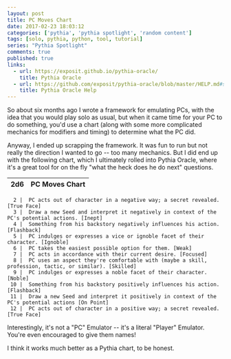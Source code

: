 ```yaml
---
layout: post
title: PC Moves Chart
date: 2017-02-23 18:03:12
categories: ['pythia', 'pythia spotlight', 'random content']
tags: [solo, pythia, python, tool, tutorial]
series: "Pythia Spotlight"
comments: true
published: true
links:
  - url: https://exposit.github.io/pythia-oracle/
    title: Pythia Oracle
  - url: https://github.com/exposit/pythia-oracle/blob/master/HELP.md#secrets--triggers
    title: Pythia Oracle Help
---
```


So about six months ago I wrote a framework for emulating PCs, with the idea that you would play solo as usual, but when it came time for your PC to do something, you'd use a chart (along with some more complicated mechanics for modifiers and timing) to determine what the PC did.

Anyway, I ended up scrapping the framework. It was fun to run but not really the direction I wanted to go -- too many mechanics. But I did end up with the following chart, which I ultimately rolled into Pythia Oracle, where it's a great tool for on the fly "what the heck does he do next" questions.

| 2d6 | PC Moves Chart |
| --- | -------------- |

      2 |  PC acts out of character in a negative way; a secret revealed. [True Face]
      3 |  Draw a new Seed and interpret it negatively in context of the PC's potential actions. [Inept]
      4 |  Something from his backstory negatively influences his action. [Flashback]
      5 |  PC indulges or expresses a vice or ignoble facet of their character. [Ignoble]
      6 |  PC takes the easiest possible option for them. [Weak]
      7 |  PC acts in accordance with their current desire. [Focused]
      8 |  PC uses an aspect they're comfortable with (maybe a skill, profession, tactic, or similar). [Skilled]
      9 |  PC indulges or expresses a noble facet of their character. [Noble]
     10 |  Something from his backstory positively influences his action. [Flashback]
     11 |  Draw a new Seed and interpret it positively in context of the PC's potential actions [On Point]
     12 |  PC acts out of character in a positive way; a secret revealed. [True Face]

Interestingly, it's not a "PC" Emulator -- it's a literal "Player" Emulator. You're even encouraged to give them names!

I think it works much better as a Pythia chart, to be honest.
